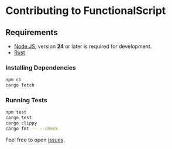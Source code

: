 # Contributing to FunctionalScript

## Requirements

- [Node.JS](https://nodejs.org/en/download), version **24** or later is required for development.
- [Rust](https://www.rust-lang.org/tools/install).

### Installing Dependencies

```bash
npm ci
cargo fetch
```

### Running Tests

```bash
npm test
cargo test
cargo clippy
cargo fmt -- --check
```

Feel free to open [issues](https://github.com/functionalscript/functionalscript/issues).
